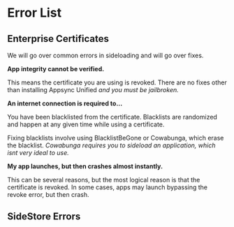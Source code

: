 # Error List

## Enterprise Certificates

We will go over common errors in sideloading and will go over fixes.

**App integrity cannot be verified.**

This means the certificate you are using is revoked. There are no fixes other than installing Appsync Unified *and you must be jailbroken.*

**An internet connection is required to...**

You have been blacklisted from the certificate. Blacklists are randomized and happen at any given time while using a certificate. 

Fixing blacklists involve using BlacklistBeGone or Cowabunga, which erase the blacklist. *Cowabunga requires you to sideload an application, which isnt very ideal to use.*

**My app launches, but then crashes almost instantly.**

This can be several reasons, but the most logical reason is that the certificate is revoked. In some cases, apps may launch bypassing the revoke error, but then crash.

## SideStore Errors

